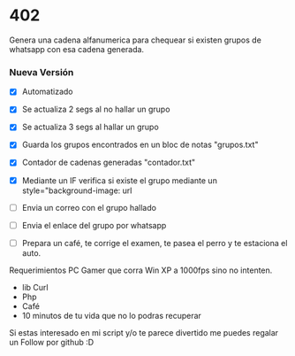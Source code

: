 # 402
Genera una cadena alfanumerica para chequear si existen grupos de whatsapp con esa cadena generada.


### Nueva Versión

- [x] Automatizado
- [x] Se actualiza 2 segs al no hallar un grupo
- [x] Se actualiza 3 segs al hallar un grupo
- [x] Guarda los grupos encontrados en un bloc de notas "grupos.txt"
- [x] Contador de cadenas generadas "contador.txt"
- [x] Mediante un IF verifica si existe el grupo mediante un style="background-image: url
- [ ] Envia un correo con el grupo hallado
- [ ] Envia el enlace del grupo por whatsapp
- [ ] Prepara un café, te corrige el examen, te pasea el perro y te estaciona el auto.


Requerimientos PC Gamer que corra Win XP a 1000fps sino no intenten.
* lib Curl
* Php
* Café
* 10 minutos de tu vida que no lo podras recuperar


Si estas interesado en mi script y/o te parece divertido me puedes regalar un Follow por github :D
